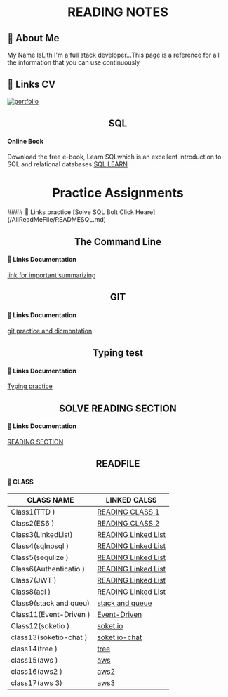 
<h1 align="center" > READING NOTES</h1>


## 🚀 About Me
My Name IsLith I'm a full stack developer...This page is a reference for all the information that you can use continuously

## 🔗 Links CV
[![portfolio](https://img.shields.io/badge/my_portfolio-000?style=for-the-badge&logo=ko-fi&logoColor=white)](https://drive.google.com/file/d/1obXKKYBrx2MIDWInAsFM8C6lgY-ljPQl/view?usp=sharing)



<h2 align="center">SQL</h2>

#### Online Book

Download the free e-book, Learn SQLwhich is an excellent introduction to SQL and relational databases.[SQL LEARN](https://landing.chartio.com/download-learn-sql)


 <h1 align="center">Practice Assignments</h1>
#### 🔗 Links practice
[Solve  SQL Bolt Click Heare](/AllReadMeFile/READMESQL.md)

<h2 align="center"> The Command Line </h2>

#### 🔗 Links Documentation

[link for important summarizing ](./AllReadMeFile/READMETheCommandLine.md)
<h2 align="center">GIT </h2>


#### 🔗 Links Documentation

[git practice and dicmontation ](./AllReadMeFile/READMEGIT.md)

<h2 align="center">Typing test </h2>


#### 🔗 Links Documentation

[Typing practice ](./AllReadMeFile/READMETYPING.md)

<h2 align="center">SOLVE READING SECTION</h2>


#### 🔗 Links Documentation

[READING SECTION ](./AllReadMeFile/READMETYPING.md)


<h2 align="center">READFILE</h2>

#### 🔗 CLASS 

 
| CLASS NAME            |                  LINKED CALSS                             |
| --------------------- | -------------------------------------------------------   |
| Class1(TTD )          | [READING CLASS 1 ](./classes/READMECLASS1.md)             |
| Class2(ES6 )          | [READING CLASS 2 ](./classes/READMECLASS2.md)             |
| Class3(LinkedList)    | [READING Linked List ](./classes/READMECLASS3.md)         | 
| Class4(sqlnosql  )    | [READING Linked List ](./classes/CLASS4/READMECLASS4.md)  |
| Class5(sequlize  )    | [READING Linked List ](./classes/CLASS5/READMECLASS5.md)  |
| Class6(Authenticatio )| [READING Linked List ](./classes/class6/READMEAuthentication.md)  |
| Class7(JWT  )         | [READING Linked List ](./classes/CLASS7/README7.md)       |
| Class8(acl  )         | [READING Linked List ](./classes/class8/README8.md)       |
| Class9(stack and queu)| [stack and queue ](./classes/class%208/README.md)         |
| Class11(Event-Driven )| [Event-Driven ](./classes/class11/READMEC.md)             |
| Class12(soketio )     | [soket io ](./classes/class12/README.md)                  |
| class13(soketio-chat )| [soket io-chat ](./classes/READMECLASS13.md)              |
| class14(tree )        | [tree ](./classes/tree/README.md)                         |
| class15(aws )         | [aws ](./classes/aws/README.md)                           |
| class16(aws2 )        | [aws2 ](./classes/aws2/README.md)                        |
| class17(aws 3)        | [aws3 ](./classes/aws3/README.md)                        |










